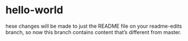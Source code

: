 # hello-world

hese changes will be made to just the README file on your readme-edits branch, so now this branch contains content that’s different from master.
